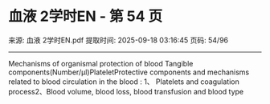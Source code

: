 # 血液 2学时EN - 第 54 页

来源: 血液 2学时EN.pdf
提取时间: 2025-09-18 03:16:45
页码: 54/96

---

Mechanisms of organismal protection of blood
Tangible components(Number/µl)PlateletProtective components and mechanisms related to blood circulation in the blood : 1、 Platelets and coagulation process2、Blood volume, blood loss, blood transfusion and blood type